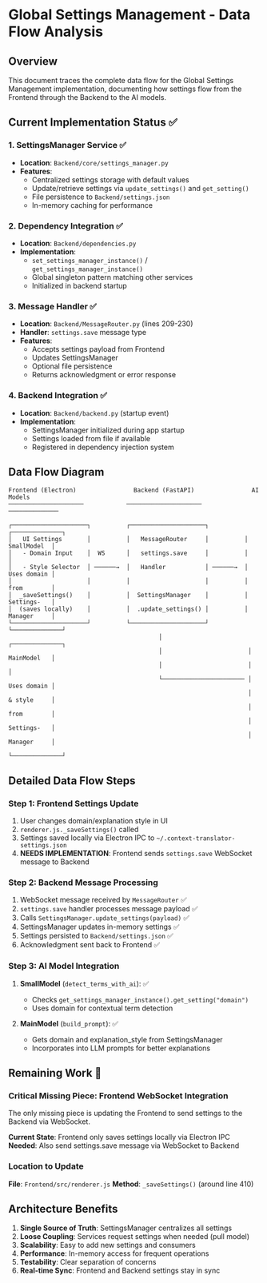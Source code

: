 # Global Settings Management - Data Flow Analysis

## Overview
This document traces the complete data flow for the Global Settings Management implementation, documenting how settings flow from the Frontend through the Backend to the AI models.

## Current Implementation Status ✅

### 1. SettingsManager Service ✅
- **Location**: `Backend/core/settings_manager.py`
- **Features**: 
  - Centralized settings storage with default values
  - Update/retrieve settings via `update_settings()` and `get_setting()`
  - File persistence to `Backend/settings.json`
  - In-memory caching for performance

### 2. Dependency Integration ✅
- **Location**: `Backend/dependencies.py`
- **Implementation**: 
  - `set_settings_manager_instance()` / `get_settings_manager_instance()`
  - Global singleton pattern matching other services
  - Initialized in backend startup

### 3. Message Handler ✅
- **Location**: `Backend/MessageRouter.py` (lines 209-230)
- **Handler**: `settings.save` message type
- **Features**:
  - Accepts settings payload from Frontend
  - Updates SettingsManager
  - Optional file persistence
  - Returns acknowledgment or error response

### 4. Backend Integration ✅
- **Location**: `Backend/backend.py` (startup event)
- **Implementation**:
  - SettingsManager initialized during app startup
  - Settings loaded from file if available
  - Registered in dependency injection system

## Data Flow Diagram

```
Frontend (Electron)                Backend (FastAPI)                AI Models
─────────────────────            ─────────────────────            ──────────────

┌─────────────────────┐          ┌─────────────────────┐          ┌──────────────┐
│   UI Settings       │          │   MessageRouter     │          │  SmallModel  │
│   - Domain Input    │  WS      │   settings.save     │          │              │
│   - Style Selector  │ ──────→  │   Handler           │ ──────→  │  Uses domain │
│                     │          │                     │          │  from        │
│  _saveSettings()    │          │  SettingsManager    │          │  Settings-   │
│  (saves locally)    │          │  .update_settings() │          │  Manager     │
└─────────────────────┘          └─────────────────────┘          └──────────────┘
                                          │                        ┌──────────────┐
                                          │                        │  MainModel   │
                                          │                        │              │
                                          └─────────────────────── │  Uses domain │
                                                                   │  & style     │
                                                                   │  from        │
                                                                   │  Settings-   │
                                                                   │  Manager     │
                                                                   └──────────────┘
```

## Detailed Data Flow Steps

### Step 1: Frontend Settings Update
1. User changes domain/explanation style in UI
2. `renderer.js._saveSettings()` called
3. Settings saved locally via Electron IPC to `~/.context-translator-settings.json`
4. **NEEDS IMPLEMENTATION**: Frontend sends `settings.save` WebSocket message to Backend

### Step 2: Backend Message Processing
1. WebSocket message received by `MessageRouter` ✅
2. `settings.save` handler processes message payload ✅
3. Calls `SettingsManager.update_settings(payload)` ✅
4. SettingsManager updates in-memory settings ✅
5. Settings persisted to `Backend/settings.json` ✅
6. Acknowledgment sent back to Frontend ✅

### Step 3: AI Model Integration
1. **SmallModel** (`detect_terms_with_ai`): ✅
   - Checks `get_settings_manager_instance().get_setting("domain")`
   - Uses domain for contextual term detection
   
2. **MainModel** (`build_prompt`): ✅
   - Gets domain and explanation_style from SettingsManager
   - Incorporates into LLM prompts for better explanations

## Remaining Work 🔄

### Critical Missing Piece: Frontend WebSocket Integration
The only missing piece is updating the Frontend to send settings to the Backend via WebSocket.

**Current State**: Frontend only saves settings locally via Electron IPC
**Needed**: Also send settings.save message via WebSocket to Backend

### Location to Update
**File**: `Frontend/src/renderer.js`
**Method**: `_saveSettings()` (around line 410)

## Architecture Benefits

1. **Single Source of Truth**: SettingsManager centralizes all settings
2. **Loose Coupling**: Services request settings when needed (pull model)  
3. **Scalability**: Easy to add new settings and consumers
4. **Performance**: In-memory access for frequent operations
5. **Testability**: Clear separation of concerns
6. **Real-time Sync**: Frontend and Backend settings stay in sync

